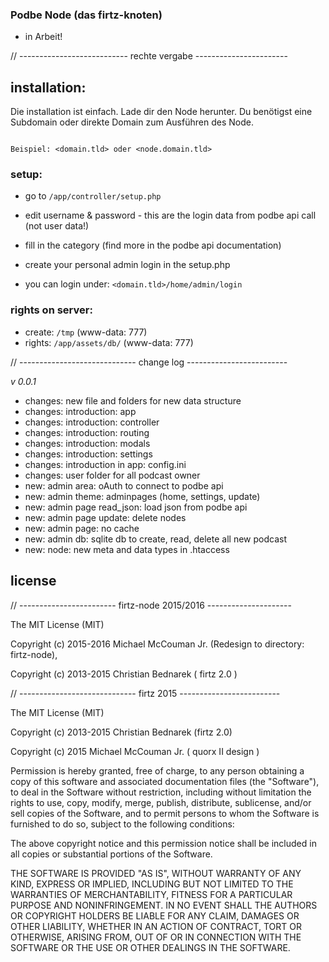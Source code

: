 ### Podbe Node (das firtz-knoten)

* in Arbeit!

// --------------------------- rechte vergabe -----------------------

## installation:

Die installation ist einfach. Lade dir den Node herunter. Du benötigst eine Subdomain oder direkte Domain zum 
Ausführen des Node.

<code>
Beispiel: &lt;domain.tld&gt; oder &lt;node.domain.tld&gt;
</code>

### setup:

* go to <code>/app/controller/setup.php</code>
 * edit username & password - this are the login data from podbe api call (not user data!)
 * fill in the category (find more in the podbe api documentation)

* create your personal admin login in the setup.php
 * you can login under: <code>&lt;domain.tld&gt;/home/admin/login</code>

### rights on server:

* create: <code>/tmp</code> (www-data: 777)
* rights: <code>/app/assets/db/</code> (www-data: 777)

// ----------------------------- change log -------------------------

*v 0.0.1*

- changes: new file and folders for new data structure 
- changes: introduction: app 
- changes: introduction: controller
- changes: introduction: routing
- changes: introduction: modals
- changes: introduction: settings
- changes: introduction in app: config.ini
- changes: user folder for all podcast owner
- new: admin area: oAuth to connect to podbe api
- new: admin theme: adminpages (home, settings, update)
- new: admin page read_json: load json from podbe api 
- new: admin page update: delete nodes
- new: admin page: no cache
- new: admin db: sqlite db to create, read, delete all new podcast
- new: node: new meta and data types in .htaccess 

## license 

// ------------------------ firtz-node 2015/2016 ---------------------

The MIT License (MIT)

Copyright (c) 2015-2016 Michael McCouman Jr. (Redesign to directory: firtz-node),

Copyright (c) 2013-2015 Christian Bednarek ( firtz 2.0 )

// ----------------------------- firtz 2015 -------------------------

The MIT License (MIT)

Copyright (c) 2013-2015 Christian Bednarek (firtz 2.0)

Copyright (c) 2015 Michael McCouman Jr. ( quorx II design )

Permission is hereby granted, free of charge, to any person obtaining a copy
of this software and associated documentation files (the "Software"), to deal
in the Software without restriction, including without limitation the rights
to use, copy, modify, merge, publish, distribute, sublicense, and/or sell
copies of the Software, and to permit persons to whom the Software is
furnished to do so, subject to the following conditions:

The above copyright notice and this permission notice shall be included in all
copies or substantial portions of the Software.

THE SOFTWARE IS PROVIDED "AS IS", WITHOUT WARRANTY OF ANY KIND, EXPRESS OR
IMPLIED, INCLUDING BUT NOT LIMITED TO THE WARRANTIES OF MERCHANTABILITY,
FITNESS FOR A PARTICULAR PURPOSE AND NONINFRINGEMENT. IN NO EVENT SHALL THE
AUTHORS OR COPYRIGHT HOLDERS BE LIABLE FOR ANY CLAIM, DAMAGES OR OTHER
LIABILITY, WHETHER IN AN ACTION OF CONTRACT, TORT OR OTHERWISE, ARISING FROM,
OUT OF OR IN CONNECTION WITH THE SOFTWARE OR THE USE OR OTHER DEALINGS IN THE
SOFTWARE.
